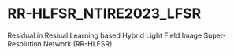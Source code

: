 # RR-HLFSR_NTIRE2023_LFSR
Residual in Resiual Learning based Hybrid Light Field Image Super-Resolution Network (RR-HLFSR)
